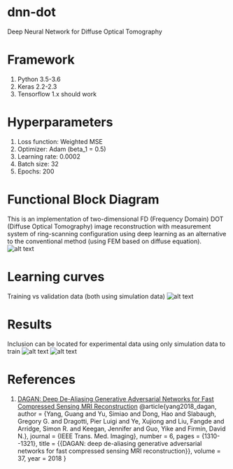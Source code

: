 # dnn-dot
Deep Neural Network for Diffuse Optical Tomography

# Framework
1. Python 3.5-3.6
2. Keras 2.2-2.3
3. Tensorflow 1.x should work

# Hyperparameters
1. Loss function: Weighted MSE
2. Optimizer: Adam (beta_1 = 0.5)
3. Learning rate: 0.0002
4. Batch size: 32
5. Epochs: 200

# Functional Block Diagram
This is an implementation of two-dimensional FD (Frequency Domain) DOT (Diffuse Optical Tomography) image reconstruction with measurement system of ring-scanning configuration using deep learning as an alternative to the conventional method (using FEM based on diffuse equation).
![alt text](https://raw.githubusercontent.com/diannatarahman/dnn-dot/master/images/block%20diagram.png)

# Learning curves
Training vs validation data (both using simulation data)
![alt text](https://raw.githubusercontent.com/diannatarahman/dnn-dot/master/images/learning%20curves.png)

# Results
Inclusion can be located for experimental data using only simulation data to train
![alt text](https://raw.githubusercontent.com/diannatarahman/dnn-dot/master/results/Figure_30.png)
![alt text](https://raw.githubusercontent.com/diannatarahman/dnn-dot/master/results/Figure_40.png)

# References
1. [DAGAN: Deep De-Aliasing Generative Adversarial Networks for Fast Compressed Sensing MRI Reconstruction](https://ieeexplore.ieee.org/document/8233175/)
@article{yang2018_dagan,
	author = {Yang, Guang and Yu, Simiao and Dong, Hao and Slabaugh, Gregory G. and Dragotti, Pier Luigi and Ye, Xujiong and Liu, Fangde and Arridge, Simon R. and Keegan, Jennifer and Guo, Yike and Firmin, David N.},
	journal = {IEEE Trans. Med. Imaging},
	number = 6,
	pages = {1310--1321},
	title = {{DAGAN: deep de-aliasing generative adversarial networks for fast compressed sensing MRI reconstruction}},
	volume = 37,
	year = 2018
}
